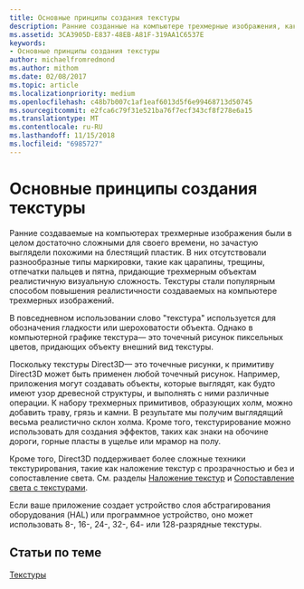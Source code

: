 ```yaml
---
title: Основные принципы создания текстуры
description: Ранние созданные на компьютере трехмерные изображения, как правило, имели глянцевый, "пластиковый" вид, несмотря на то что были достаточно продвинутыми для своего времени.
ms.assetid: 3CA3905D-E837-48EB-A81F-319AA1C6537E
keywords:
- Основные принципы создания текстуры
author: michaelfromredmond
ms.author: mithom
ms.date: 02/08/2017
ms.topic: article
ms.localizationpriority: medium
ms.openlocfilehash: c48b7b007c1af1eaf6013d5f6e99468713d50745
ms.sourcegitcommit: e2fca6c79f31e521ba76f7ecf343cf8f278e6a15
ms.translationtype: MT
ms.contentlocale: ru-RU
ms.lasthandoff: 11/15/2018
ms.locfileid: "6985727"
---
```

# <a name="basic-texturing-concepts"></a>Основные принципы создания текстуры


Ранние создаваемые на компьютерах трехмерные изображения были в целом достаточно сложными для своего времени, но зачастую выглядели похожими на блестящий пластик. В них отсутствовали разнообразные типы маркировки, такие как царапины, трещины, отпечатки пальцев и пятна, придающие трехмерным объектам реалистичную визуальную сложность. Текстуры стали популярным способом повышения реалистичности создаваемых на компьютере трехмерных изображений.

В повседневном использовании слово "текстура" используется для обозначения гладкости или шероховатости объекта. Однако в компьютерной графике текстура— это точечный рисунок пиксельных цветов, придающих объекту внешний вид текстуры.

Поскольку текстуры Direct3D— это точечные рисунки, к примитиву Direct3D может быть применен любой точечный рисунок. Например, приложения могут создавать объекты, которые выглядят, как будто имеют узор древесной структуры, и выполнять с ними различные операции. К набору трехмерных примитивов, образующих холм, можно добавить траву, грязь и камни. В результате мы получим выглядящий весьма реалистично склон холма. Кроме того, текстурирование можно использовать для создания эффектов, таких как знаки на обочине дороги, горные пласты в ущелье или мрамор на полу.

Кроме того, Direct3D поддерживает более сложные техники текстурирования, такие как наложение текстур с прозрачностью и без и сопоставление света. См. разделы [Наложение текстур](texture-blending.md) и [Сопоставление света с текстурами](light-mapping-with-textures.md).

Если ваше приложение создает устройство слоя абстрагирования оборудования (HAL) или программное устройство, оно может использовать 8-, 16-, 24-, 32-, 64- или 128-разрядные текстуры.

## <a name="span-idrelated-topicsspanrelated-topics"></a><span id="related-topics"></span>Статьи по теме


[Текстуры](textures.md)

 

 




